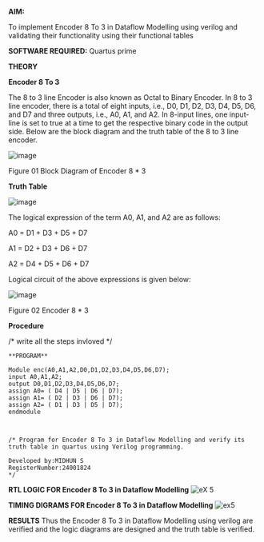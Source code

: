 

**AIM:**

To implement  Encoder 8 To 3 in Dataflow Modelling using verilog and validating their functionality using their functional tables

**SOFTWARE REQUIRED:** Quartus prime

**THEORY**

**Encoder 8 To 3**

The 8 to 3 line Encoder is also known as Octal to Binary Encoder. In 8 to 3 line encoder, there is a total of eight inputs, i.e., D0, D1, D2, D3, D4, D5, D6, and D7 and three outputs, i.e., A0, A1, and A2. In 8-input lines, one input-line is set to true at a time to get the respective binary code in the output side. Below are the block diagram and the truth table of the 8 to 3 line encoder.

![image](https://github.com/naavaneetha/ENCODER8TO3DATAFLOW/assets/154305477/0bc242c1-eb9e-4c47-afe5-30428470efc3)

Figure 01  Block Diagram of Encoder 8 * 3

**Truth Table**

![image](https://github.com/naavaneetha/ENCODER8TO3DATAFLOW/assets/154305477/35496b14-ae6e-4cd1-9abd-d6736b576575)

The logical expression of the term A0, A1, and A2 are as follows:

A0 = D1 + D3 + D5 + D7

A1 = D2 + D3 + D6 + D7

A2 = D4 + D5 + D6 + D7

Logical circuit of the above expressions is given below:

![image](https://github.com/naavaneetha/ENCODER8TO3DATAFLOW/assets/154305477/95acaee6-c873-4c75-89eb-ef09fb158053)

Figure 02  Encoder 8 * 3

**Procedure**

/* write all the steps invloved */
~~~
**PROGRAM**

Module enc(A0,A1,A2,D0,D1,D2,D3,D4,D5,D6,D7);
input A0,A1,A2;
output D0,D1,D2,D3,D4,D5,D6,D7;
assign A0= ( D4 | D5 | D6 | D7);
assign A1= ( D2 | D3 | D6 | D7);
assign A2= ( D1 | D3 | D5 | D7);
endmodule



/* Program for Encoder 8 To 3 in Dataflow Modelling and verify its truth table in quartus using Verilog programming. 

Developed by:MIDHUN S
RegisterNumber:24001824
*/
~~~
**RTL LOGIC FOR Encoder 8 To 3 in Dataflow Modelling**
![eX 5](https://github.com/user-attachments/assets/bf8696b3-ee1e-45e6-9047-4d56565ba4f8)




**TIMING DIGRAMS FOR Encoder 8 To 3 in Dataflow Modelling**
![ex5](https://github.com/user-attachments/assets/e44dbbc3-4da6-4201-a91c-c779e38eab71)




**RESULTS**
Thus the Encoder 8 To 3 in Dataflow Modelling using verilog are verified and the logic diagrams are designed and the truth table is verified.





